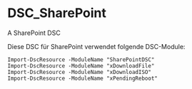 # DSC_SharePoint
A SharePoint DSC

Diese DSC für SharePoint verwendet folgende DSC-Module:

    Import-DscResource -ModuleName "SharePointDSC"
    Import-DscResource -ModuleName "xDownloadFile"
    Import-DscResource -ModuleName "xDownloadISO"
    Import-DscResource -ModuleName "xPendingReboot" 
